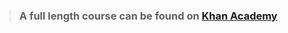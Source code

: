 > ### A full length course can be found on [Khan Academy](https://www.khanacademy.org/math/precalculus/vectors-precalc)
